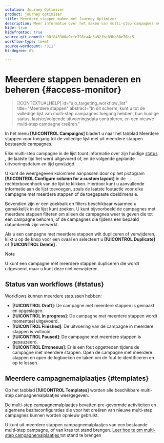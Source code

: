```yaml
---
solution: Journey Optimizer
product: journey optimizer
title: Meerdere stappen maken met Journey Optimizer
description: Meer informatie over het maken van multi-step campagnes met Journey Optimizer
hide: true
hidefromtoc: true
source-git-commit: 00f843300a9cfe798ea4d3a92fbe89ba80e70bc5
workflow-type: tm+mt
source-wordcount: '311'
ht-degree: 0%

---
```


# Meerdere stappen benaderen en beheren {#access-monitor}

>[!CONTEXTUALHELP]
>id="ajo_targeting_workflow_list"
>title="Meerdere stappen"
>abstract="In dit scherm, kunt u tot de volledige lijst van multi-step campagnes toegang hebben, hun huidige status, laatste/volgende uitvoeringsdata controleren, en een nieuwe multi-step campagne creëren."

In het menu **[!UICONTROL Campaigns]** bladert u naar het tabblad Meerdere stappen voor toegang tot de volledige lijst met uit meerdere stappen bestaande campagnes.


Elke multi-step campagne in de lijst toont informatie over zijn huidige [ status ](#status), de laatste tijd het werd uitgevoerd of, en de volgende geplande uitvoeringsdatum en tijd gewijzigd.

U kunt de weergegeven kolommen aanpassen door op het pictogram **[!UICONTROL Configure column for a custom layout]** in de rechterbovenhoek van de lijst te klikken. Hierdoor kunt u aanvullende informatie aan de lijst toevoegen, zoals de laatste foutactie voor elke campagne met meerdere stappen of de toegepaste doeldimensie.

Bovendien zijn er een zoekbalk en filters beschikbaar waarmee u gemakkelijk in de lijst kunt zoeken. U kunt bijvoorbeeld de campagnes met meerdere stappen filteren om alleen de campagnes weer te geven die tot een campagne behoren, of de campagnes die tijdens een bepaald datumbereik zijn verwerkt.

Als u een campagne met meerdere stappen wilt dupliceren of verwijderen, klikt u op de knop voor een ovaal en selecteert u **[!UICONTROL Duplicate]** of **[!UICONTROL Delete]** .

>[!NOTE]
>
>U kunt een campagne met meerdere stappen dupliceren die wordt uitgevoerd, maar u kunt deze niet verwijderen.

## Status van workflows {#status}

Workflows kunnen meerdere statussen hebben:

* **[!UICONTROL Draft]**: De campagne met meerdere stappen is gemaakt en opgeslagen.
* **[!UICONTROL In progress]**: De campagne met meerdere stappen wordt momenteel uitgevoerd.
* **[!UICONTROL Finished]**: De uitvoering van de campagne in meerdere stappen is voltooid.
* **[!UICONTROL Paused]**: De campagne met meerdere stappen is gepauzeerd.
* **[!UICONTROL Erroneous]**: Er is een fout opgetreden tijdens de campagne met meerdere stappen. Open de campagne met meerdere stappen en open de logboeken en taken om de fout te identificeren en op te lossen.


## Meerdere campagnemalplaatjes {#templates}

Op het tabblad **[!UICONTROL Templates]** worden alle beschikbare multi-step campagnemalplaatjes weergegeven.

De multi-step campagnemalplaatjes bevatten pre-gevormde activiteiten en algemene bezitsconfiguraties die voor het creëren van nieuwe multi-step campagnes kunnen worden opnieuw gebruikt.

U kunt uit meerdere stappen campagnemalplaatjes van een bestaande multi-step campagne, of van kras tot stand brengen. [ Leer hoe te om multi-step campagnemalplaatjes ](create-ms-campaign.md#campaign-templates) tot stand te brengen
